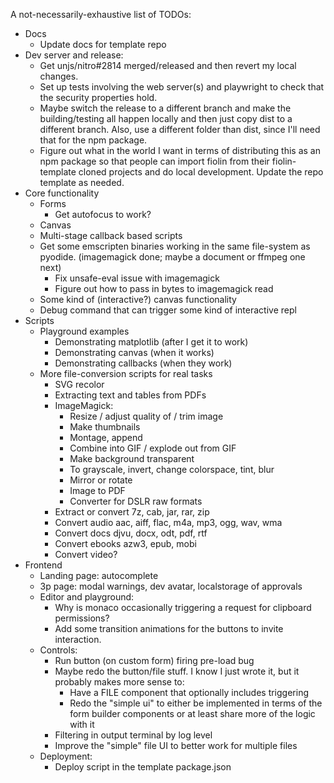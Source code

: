 A not-necessarily-exhaustive list of TODOs:
- Docs
  - Update docs for template repo
- Dev server and release:
  - Get unjs/nitro#2814 merged/released and then revert my local changes.
  - Set up tests involving the web server(s) and playwright to check that the
    security properties hold.
  - Maybe switch the release to a different branch and make the building/testing
    all happen locally and then just copy dist to a different branch. Also,
    use a different folder than dist, since I'll need that for the npm package.
  - Figure out what in the world I want in terms of distributing this as an npm
    package so that people can import fiolin from their fiolin-template cloned
    projects and do local development. Update the repo template as needed.
- Core functionality
  - Forms
    - Get autofocus to work?
  - Canvas
  - Multi-stage callback based scripts
  - Get some emscripten binaries working in the same file-system as pyodide.
    (imagemagick done; maybe a document or ffmpeg one next)
      - Fix unsafe-eval issue with imagemagick
      - Figure out how to pass in bytes to imagemagick read
  - Some kind of (interactive?) canvas functionality
  - Debug command that can trigger some kind of interactive repl
- Scripts
  - Playground examples
    - Demonstrating matplotlib (after I get it to work)
    - Demonstrating canvas (when it works)
    - Demonstrating callbacks (when they work)
  - More file-conversion scripts for real tasks
    - SVG recolor
    - Extracting text and tables from PDFs
    - ImageMagick:
      - Resize / adjust quality of / trim image
      - Make thumbnails
      - Montage, append
      - Combine into GIF / explode out from GIF
      - Make background transparent
      - To grayscale, invert, change colorspace, tint, blur
      - Mirror or rotate
      - Image to PDF
      - Converter for DSLR raw formats
    - Extract or convert 7z, cab, jar, rar, zip
    - Convert audio aac, aiff, flac, m4a, mp3, ogg, wav, wma
    - Convert docs djvu, docx, odt, pdf, rtf
    - Convert ebooks azw3, epub, mobi
    - Convert video?
- Frontend
  - Landing page: autocomplete
  - 3p page: modal warnings, dev avatar, localstorage of approvals
  - Editor and playground:
    - Why is monaco occasionally triggering a request for clipboard permissions?
    - Add some transition animations for the buttons to invite interaction.
  - Controls:
    - Run button (on custom form) firing pre-load bug
    - Maybe redo the button/file stuff. I know I just wrote it, but it probably
      makes more sense to:
      - Have a FILE component that optionally includes triggering
      - Redo the "simple ui" to either be implemented in terms of the form
        builder components or at least share more of the logic with it
    - Filtering in output terminal by log level
    - Improve the "simple" file UI to better work for multiple files
  - Deployment:
    - Deploy script in the template package.json
